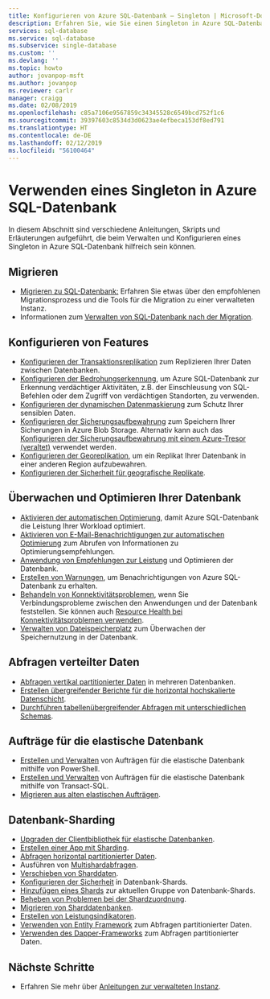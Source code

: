 ```yaml
---
title: Konfigurieren von Azure SQL-Datenbank – Singleton | Microsoft-Dokumentation
description: Erfahren Sie, wie Sie einen Singleton in Azure SQL-Datenbank konfigurieren und verwalten.
services: sql-database
ms.service: sql-database
ms.subservice: single-database
ms.custom: ''
ms.devlang: ''
ms.topic: howto
author: jovanpop-msft
ms.author: jovanpop
ms.reviewer: carlr
manager: craigg
ms.date: 02/08/2019
ms.openlocfilehash: c85a7106e9567859c34345528c6549bcd752f1c6
ms.sourcegitcommit: 39397603c8534d3d0623ae4efbeca153df8ed791
ms.translationtype: HT
ms.contentlocale: de-DE
ms.lasthandoff: 02/12/2019
ms.locfileid: "56100464"
---
```

# <a name="how-to-use-a-single-database-in-azure-sql-database"></a>Verwenden eines Singleton in Azure SQL-Datenbank

In diesem Abschnitt sind verschiedene Anleitungen, Skripts und Erläuterungen aufgeführt, die beim Verwalten und Konfigurieren eines Singleton in Azure SQL-Datenbank hilfreich sein können.

## <a name="migrate"></a>Migrieren

- [Migrieren zu SQL-Datenbank:](sql-database-single-database-migrate.md) Erfahren Sie etwas über den empfohlenen Migrationsprozess und die Tools für die Migration zu einer verwalteten Instanz.
- Informationen zum [Verwalten von SQL-Datenbank nach der Migration](sql-database-manage-after-migration.md).

## <a name="configure-features"></a>Konfigurieren von Features

- [Konfigurieren der Transaktionsreplikation](replication-to-sql-database.md) zum Replizieren Ihrer Daten zwischen Datenbanken.
- [Konfigurieren der Bedrohungserkennung](sql-database-threat-detection.md), um Azure SQL-Datenbank zur Erkennung verdächtiger Aktivitäten, z.B. der Einschleusung von SQL-Befehlen oder dem Zugriff von verdächtigen Standorten, zu verwenden.
- [Konfigurieren der dynamischen Datenmaskierung](sql-database-dynamic-data-masking-get-started-portal.md) zum Schutz Ihrer sensiblen Daten.
- [Konfigurieren der Sicherungsaufbewahrung](sql-database-long-term-backup-retention-configure.md) zum Speichern Ihrer Sicherungen in Azure Blob Storage. Alternativ kann auch das [Konfigurieren der Sicherungsaufbewahrung mit einem Azure-Tresor (veraltet)](sql-database-long-term-backup-retention-configure-vault.md) verwendet werden.
- [Konfigurieren der Georeplikation](sql-database-geo-replication-portal.md), um ein Replikat Ihrer Datenbank in einer anderen Region aufzubewahren.
- [Konfigurieren der Sicherheit für geografische Replikate](sql-database-geo-replication-security-config.md).

## <a name="monitor-and-tune-your-database"></a>Überwachen und Optimieren Ihrer Datenbank

- [Aktivieren der automatischen Optimierung](sql-database-automatic-tuning-enable.md), damit Azure SQL-Datenbank die Leistung Ihrer Workload optimiert.
- [Aktivieren von E-Mail-Benachrichtigungen zur automatischen Optimierung](sql-database-automatic-tuning-email-notifications.md) zum Abrufen von Informationen zu Optimierungsempfehlungen.
- [Anwendung von Empfehlungen zur Leistung](sql-database-advisor-portal.md) und Optimieren der Datenbank.
- [Erstellen von Warnungen](sql-database-insights-alerts-portal.md), um Benachrichtigungen von Azure SQL-Datenbank zu erhalten.
- [Behandeln von Konnektivitätsproblemen](sql-database-troubleshoot-common-connection-issues.md), wenn Sie Verbindungsprobleme zwischen den Anwendungen und der Datenbank feststellen. Sie können auch [Resource Health bei Konnektivitätsproblemen verwenden](sql-database-resource-health.md).
- [Verwalten von Dateispeicherplatz](sql-database-file-space-management.md) zum Überwachen der Speichernutzung in der Datenbank.

## <a name="query-distributed-data"></a>Abfragen verteilter Daten

- [Abfragen vertikal partitionierter Daten](sql-database-elastic-query-getting-started-vertical.md) in mehreren Datenbanken.
- [Erstellen übergreifender Berichte für die horizontal hochskalierte Datenschicht](sql-database-elastic-query-horizontal-partitioning.md).
- [Durchführen tabellenübergreifender Abfragen mit unterschiedlichen Schemas](sql-database-elastic-query-vertical-partitioning.md).

## <a name="elastic-database-jobs"></a>Aufträge für die elastische Datenbank

- [Erstellen und Verwalten](elastic-jobs-powershell.md) von Aufträgen für die elastische Datenbank mithilfe von PowerShell.
- [Erstellen und Verwalten](elastic-jobs-tsql.md) von Aufträgen für die elastische Datenbank mithilfe von Transact-SQL.
- [Migrieren aus alten elastischen Aufträgen](elastic-jobs-migrate.md).

## <a name="database-sharding"></a>Datenbank-Sharding

- [Upgraden der Clientbibliothek für elastische Datenbanken](sql-database-elastic-scale-upgrade-client-library.md).
- [Erstellen einer App mit Sharding](sql-database-elastic-scale-get-started.md).
- [Abfragen horizontal partitionierter Daten](sql-database-elastic-query-getting-started.md).
- Ausführen von [Multishardabfragen](sql-database-elastic-scale-multishard-querying.md).
- [Verschieben von Sharddaten](sql-database-elastic-scale-configure-deploy-split-and-merge.md).
- [Konfigurieren der Sicherheit](sql-database-elastic-scale-split-merge-security-configuration.md) in Datenbank-Shards.
- [Hinzufügen eines Shards](sql-database-elastic-scale-add-a-shard.md) zur aktuellen Gruppe von Datenbank-Shards.
- [Beheben von Problemen bei der Shardzuordnung](sql-database-elastic-database-recovery-manager.md).
- [Migrieren von Sharddatenbanken](sql-database-elastic-convert-to-use-elastic-tools.md).
- [Erstellen von Leistungsindikatoren](sql-database-elastic-database-perf-counters.md).
- [Verwenden von Entity Framework](sql-database-elastic-scale-use-entity-framework-applications-visual-studio.md) zum Abfragen partitionierter Daten.
- [Verwenden des Dapper-Frameworks](sql-database-elastic-scale-working-with-dapper.md) zum Abfragen partitionierter Daten.

## <a name="next-steps"></a>Nächste Schritte
- Erfahren Sie mehr über [Anleitungen zur verwalteten Instanz](sql-database-howto-managed-instance.md).
